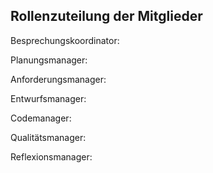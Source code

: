 ## Rollenzuteilung der Mitglieder

Besprechungskoordinator:

Planungsmanager:

Anforderungsmanager: 

Entwurfsmanager:

Codemanager:

Qualitätsmanager:

Reflexionsmanager:
